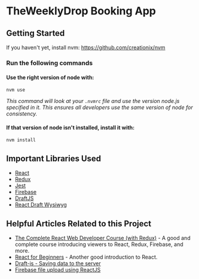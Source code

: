# TheWeeklyDrop Booking App

## Getting Started
If you haven't yet, install nvm:
https://github.com/creationix/nvm

### Run the following commands

#### Use the right version of node with:
`nvm use`

_This command will look at your `.nvmrc` file and use the version node.js specified in it. This ensures all developers use the same version of node for consistency._

#### If that version of node isn't installed, install it with:
`nvm install`

## Important Libraries Used

- [React](https://reactjs.org/)
- [Redux](https://redux.js.org/)
- [Jest](https://facebook.github.io/jest/)
- [Firebase](https://www.npmjs.com/package/firebase)
- [DraftJS](https://draftjs.org/)
- [React Draft Wysiwyg](https://jpuri.github.io/react-draft-wysiwyg/)

## Helpful Articles Related to this Project

- [The Complete React Web Developer Course (with Redux)](https://www.udemy.com/react-2nd-edition/learn/v4/) - A good and complete course introducing viewers to React, Redux, Firebase, and more.
- [React for Beginners](https://reactforbeginners.com/) - Another good introduction to React.
- [Draft-js - Saving data to the server](https://reactrocket.com/post/draft-js-persisting-content/)
- [Firebase file upload using ReactJS](https://medium.com/@aio.phnompenh/firebase-file-upload-using-reactjs-8e1068a087e4)
